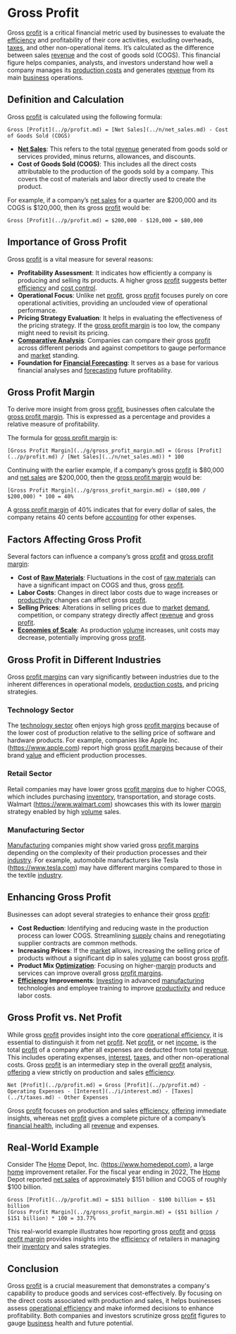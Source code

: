 # Gross Profit

Gross [profit](../p/profit.md) is a critical financial metric used by businesses to evaluate the [efficiency](../e/efficiency.md) and profitability of their core activities, excluding overheads, [taxes](../t/taxes.md), and other non-operational items. It’s calculated as the difference between sales [revenue](../r/revenue.md) and the cost of goods sold (COGS). This financial figure helps companies, analysts, and investors understand how well a company manages its [production costs](../p/production_costs.md) and generates [revenue](../r/revenue.md) from its main [business](../b/business.md) operations.

## Definition and Calculation

Gross [profit](../p/profit.md) is calculated using the following formula:

```
Gross [Profit](../p/profit.md) = [Net Sales](../n/net_sales.md) - Cost of Goods Sold (COGS)
```

- **[Net Sales](../n/net_sales.md)**: This refers to the total [revenue](../r/revenue.md) generated from goods sold or services provided, minus returns, allowances, and discounts.
- **Cost of Goods Sold (COGS)**: This includes all the direct costs attributable to the production of the goods sold by a company. This covers the cost of materials and labor directly used to create the product.

For example, if a company’s [net sales](../n/net_sales.md) for a quarter are $200,000 and its COGS is $120,000, then its gross [profit](../p/profit.md) would be:

```
Gross [Profit](../p/profit.md) = $200,000 - $120,000 = $80,000
```

## Importance of Gross Profit

Gross [profit](../p/profit.md) is a vital measure for several reasons:

- **Profitability Assessment**: It indicates how efficiently a company is producing and selling its products. A higher gross [profit](../p/profit.md) suggests better [efficiency](../e/efficiency.md) and [cost control](../c/cost_control.md).
- **Operational Focus**: Unlike net [profit](../p/profit.md), gross [profit](../p/profit.md) focuses purely on core operational activities, providing an unclouded view of operational performance.
- **Pricing Strategy Evaluation**: It helps in evaluating the effectiveness of the pricing strategy. If the [gross profit margin](../g/gross_profit_margin.md) is too low, the company might need to revisit its pricing.
- **[Comparative Analysis](../c/comparative_analysis.md)**: Companies can compare their gross [profit](../p/profit.md) across different periods and against competitors to gauge performance and [market](../m/market.md) standing.
- **Foundation for [Financial Forecasting](../f/financial_forecasting.md)**: It serves as a base for various financial analyses and [forecasting](../f/forecasting.md) future profitability.

## Gross Profit Margin

To derive more insight from gross [profit](../p/profit.md), businesses often calculate the [gross profit margin](../g/gross_profit_margin.md). This is expressed as a percentage and provides a relative measure of profitability.

The formula for [gross profit margin](../g/gross_profit_margin.md) is:

```
[Gross Profit Margin](../g/gross_profit_margin.md) = (Gross [Profit](../p/profit.md) / [Net Sales](../n/net_sales.md)) * 100
```

Continuing with the earlier example, if a company’s gross [profit](../p/profit.md) is $80,000 and [net sales](../n/net_sales.md) are $200,000, then the [gross profit margin](../g/gross_profit_margin.md) would be:

```
[Gross Profit Margin](../g/gross_profit_margin.md) = ($80,000 / $200,000) * 100 = 40%
```

A [gross profit margin](../g/gross_profit_margin.md) of 40% indicates that for every dollar of sales, the company retains 40 cents before [accounting](../a/accounting.md) for other expenses.

## Factors Affecting Gross Profit

Several factors can influence a company’s gross [profit](../p/profit.md) and [gross profit margin](../g/gross_profit_margin.md):

- **Cost of [Raw Materials](../r/raw_materials.md)**: Fluctuations in the cost of [raw materials](../r/raw_materials.md) can have a significant impact on COGS and thus, gross [profit](../p/profit.md).
- **Labor Costs**: Changes in direct labor costs due to wage increases or [productivity](../p/productivity.md) changes can affect gross [profit](../p/profit.md).
- **Selling Prices**: Alterations in selling prices due to [market](../m/market.md) [demand](../d/demand.md), competition, or company strategy directly affect [revenue](../r/revenue.md) and gross [profit](../p/profit.md).
- **[Economies of Scale](../e/economies_of_scale.md)**: As production [volume](../v/volume.md) increases, unit costs may decrease, potentially improving gross [profit](../p/profit.md).

## Gross Profit in Different Industries

Gross [profit margins](../p/profit_margins_in_trading.md) can vary significantly between industries due to the inherent differences in operational models, [production costs](../p/production_costs.md), and pricing strategies.

### Technology Sector

The [technology sector](../t/technology_sector.md) often enjoys high gross [profit margins](../p/profit_margins_in_trading.md) because of the lower cost of production relative to the selling price of software and hardware products. For example, companies like Apple Inc. (https://www.apple.com) report high gross [profit margins](../p/profit_margins_in_trading.md) because of their brand [value](../v/value.md) and efficient production processes.

### Retail Sector

Retail companies may have lower gross [profit margins](../p/profit_margins_in_trading.md) due to higher COGS, which includes purchasing [inventory](../i/inventory.md), transportation, and storage costs. Walmart (https://www.walmart.com) showcases this with its lower [margin](../m/margin.md) strategy enabled by high [volume](../v/volume.md) sales.

### Manufacturing Sector

[Manufacturing](../m/manufacturing.md) companies might show varied gross [profit margins](../p/profit_margins_in_trading.md) depending on the complexity of their production processes and their [industry](../i/industry.md). For example, automobile manufacturers like Tesla (https://www.tesla.com) may have different margins compared to those in the textile [industry](../i/industry.md).

## Enhancing Gross Profit

Businesses can adopt several strategies to enhance their gross [profit](../p/profit.md):

- **Cost Reduction**: Identifying and reducing waste in the production process can lower COGS. Streamlining [supply](../s/supply.md) chains and renegotiating supplier contracts are common methods.
- **Increasing Prices**: If the [market](../m/market.md) allows, increasing the selling price of products without a significant dip in sales [volume](../v/volume.md) can boost gross [profit](../p/profit.md).
- **Product Mix [Optimization](../o/optimization.md)**: Focusing on higher-[margin](../m/margin.md) products and services can improve overall gross [profit margins](../p/profit_margins_in_trading.md).
- **[Efficiency](../e/efficiency.md) Improvements**: [Investing](../i/investing.md) in advanced [manufacturing](../m/manufacturing.md) technologies and employee training to improve [productivity](../p/productivity.md) and reduce labor costs.

## Gross Profit vs. Net Profit

While gross [profit](../p/profit.md) provides insight into the core [operational efficiency](../o/operational_efficiency_in_trading.md), it is essential to distinguish it from net [profit](../p/profit.md). Net [profit](../p/profit.md), or net [income](../i/income.md), is the total [profit](../p/profit.md) of a company after all expenses are deducted from total [revenue](../r/revenue.md). This includes operating expenses, [interest](../i/interest.md), [taxes](../t/taxes.md), and other non-operational costs. Gross [profit](../p/profit.md) is an intermediary step in the overall [profit](../p/profit.md) analysis, [offering](../o/offering.md) a view strictly on production and sales [efficiency](../e/efficiency.md).

```
Net [Profit](../p/profit.md) = Gross [Profit](../p/profit.md) - Operating Expenses - [Interest](../i/interest.md) - [Taxes](../t/taxes.md) - Other Expenses
```

Gross [profit](../p/profit.md) focuses on production and sales [efficiency](../e/efficiency.md), [offering](../o/offering.md) immediate insights, whereas net [profit](../p/profit.md) gives a complete picture of a company’s [financial health](../f/financial_health.md), including all [revenue](../r/revenue.md) and expenses.

## Real-World Example

Consider The [Home](../h/home.md) Depot, Inc. (https://www.homedepot.com), a large [home](../h/home.md) improvement retailer. For the fiscal year ending in 2022, The [Home](../h/home.md) Depot reported [net sales](../n/net_sales.md) of approximately $151 billion and COGS of roughly $100 billion.

```
Gross [Profit](../p/profit.md) = $151 billion - $100 billion = $51 billion
[Gross Profit Margin](../g/gross_profit_margin.md) = ($51 billion / $151 billion) * 100 = 33.77%
```

This real-world example illustrates how reporting gross [profit](../p/profit.md) and [gross profit margin](../g/gross_profit_margin.md) provides insights into the [efficiency](../e/efficiency.md) of retailers in managing their [inventory](../i/inventory.md) and sales strategies.

## Conclusion

Gross [profit](../p/profit.md) is a crucial measurement that demonstrates a company's capability to produce goods and services cost-effectively. By focusing on the direct costs associated with production and sales, it helps businesses assess [operational efficiency](../o/operational_efficiency_in_trading.md) and make informed decisions to enhance profitability. Both companies and investors scrutinize gross [profit](../p/profit.md) figures to gauge [business](../b/business.md) health and future potential.